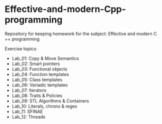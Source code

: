 # Effective-and-modern-Cpp-programming
Repository for keeping homework for the subject: Effective and modern C ++ programming

Exercise topics:
- Lab_01: Copy & Move Semantics 
- Lab_02: Smart pointers
- Lab_03: Functional objects 
- Lab_04: Function templates 
- Lab_05: Class templates
- Lab_06: Variadic templates
- Lab_07: Iterators
- Lab_08: Traits & Policies
- Lab_09: STL Algorithms & Containers
- Lab_10: Literals, chrono & regex
- Lab_11: SFINAE
- Lab_12: Threads
